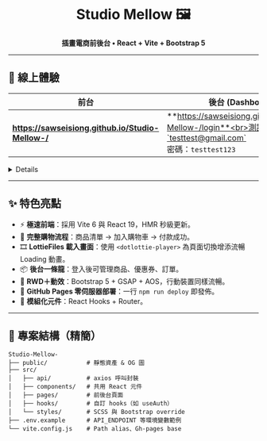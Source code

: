 <!-- Banner -->

<h1 align="center">Studio Mellow 🖼️</h1>
<p align="center">
  <strong>插畫電商前後台 • React + Vite + Bootstrap 5</strong><br>
</p>

---

## 🚀 線上體驗

| 前台 | 後台 (Dashboard) |
|------|-----------------|
| **https://sawseisiong.github.io/Studio-Mellow-/** | **https://sawseisiong.github.io/Studio-Mellow-/login**<br>測試帳號：`testtest@gmail.com`<br>密碼：`testtest123` |

<details>
<!-- <summary>點我看 Demo GIF / 截圖</summary> -->

![產品瀏覽](docs/demo-browse.gif)
![後台訂單](docs/demo-admin.gif)

</details>

---

## ✨ 特色亮點
- ⚡ **極速前端**：採用 Vite 6 與 React 19，HMR 秒級更新。
- 🛒 **完整購物流程**：商品清單 → 加入購物車 → 付款成功。
- 🎞️ **LottieFiles 載入畫面**：使用 `<dotlottie-player>` 為頁面切換增添流暢 Loading 動畫。
- 📦 **後台一條龍**：登入後可管理商品、優惠券、訂單。
- 📱 **RWD＋動效**：Bootstrap 5 + GSAP + AOS，行動裝置同樣流暢。
- 🔗 **GitHub Pages 零伺服器部署**：一行 `npm run deploy` 即發佈。
- 🧩 **模組化元件**：React Hooks + Router。

---

## 📂 專案結構（精簡）
```text
Studio-Mellow-
├── public/           # 靜態資產 & OG 圖
├── src/
│   ├── api/          # axios 呼叫封裝
│   ├── components/   # 共用 React 元件
│   ├── pages/        # 前後台頁面
│   ├── hooks/        # 自訂 hooks（如 useAuth）
│   └── styles/       # SCSS 與 Bootstrap override
├── .env.example      # API_ENDPOINT 等環境變數範例
└── vite.config.js    # Path alias、Gh-pages base
